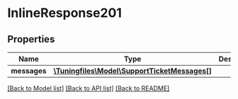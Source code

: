 # InlineResponse201

## Properties
Name | Type | Description | Notes
------------ | ------------- | ------------- | -------------
**messages** | [**\Tuningfiles\Model\SupportTicketMessages[]**](SupportTicketMessages.md) |  | [optional] 

[[Back to Model list]](../../README.md#documentation-for-models) [[Back to API list]](../../README.md#documentation-for-api-endpoints) [[Back to README]](../../README.md)

